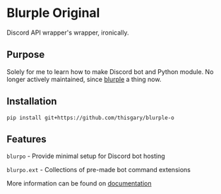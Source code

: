 # Blurple Original

Discord API wrapper's wrapper, ironically.

## Purpose

Solely for me to learn how to make Discord bot and Python module.
No longer actively maintained, since [blurple](https://thisgary.github.io/blurple) a thing now.

## Installation

    pip install git+https://github.com/thisgary/blurple-o

## Features

`blurpo` - Provide minimal setup for Discord bot hosting

`blurpo.ext` - Collections of pre-made bot command extensions

More information can be found on [documentation](https://github.com/thisgary/blurple-o/wiki/Documentation)
